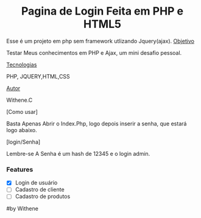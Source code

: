 <h1 align="center">Pagina de Login Feita em PHP e HTML5</h1>
 Esse é um projeto em php sem framework utlizando  Jquery(ajax). 
 
 
 <bloquete>
 <a href="#objetivo">Objetivo</a> 
 <p> Testar Meus conhecimentos em PHP e Ajax, um mini desafio pessoal. </p>
 <a href="#tecnologias">Tecnologias</a> 
 <p> PHP, JQUERY,HTML,CSS </p>
 <a href="#autor">Autor</a>
 <p> Withene.C</p>
<bloquete>
     [Como usar] <p>Basta Apenas Abrir o Index.Php, logo depois inserir a senha, que estará logo abaixo.</p>
     [login/Senha] <p>Lembre-se A Senha é um hash de 12345 e o login admin.</p>
</bloquete>

### Features

- [x] Login de usuário
- [ ] Cadastro de cliente
- [ ] Cadastro de produtos

#by Withene
